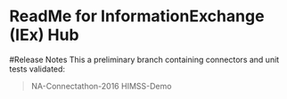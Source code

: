 # ReadMe for InformationExchange (IEx) Hub

#Release Notes
This a preliminary branch containing connectors and unit tests validated:
>NA-Connectathon-2016 
>HIMSS-Demo